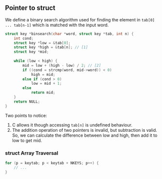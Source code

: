 ## Pointer to struct

We define a binary search algorithm used for finding the element in `tab[0] ... tab[n-1]` which is matched with the input word.

```c
struct key *binsearch(char *word, struct key *tab, int n) {
    int cond;
    struct key *low = &tab[0];
    struct key *high = &tab[n]; // [1]
    struct key *mid;
    
    while (low < high) {
        mid = low + (high - low) / 2; // [2]
        if ((cond = strcmp(word, mid->word)) < 0)
            high = mid;
        else if (cond > 0)
            low = mid + 1;
        else
            return mid;
    }
    return NULL;
}
```

Two points to notice:

1.  C allows it though accessing `tab[n]` is undefined behaviour.
2.  The addition operation of two pointers is invalid, but subtraction is valid. So, we can calculate the difference between low and high, then add it to low to get mid.

### struct Array Traversal

```c
for (p = keytab; p < keytab + NKEYS; p++) {
    // ...
}
```